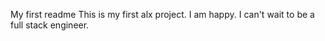 My first readme
This is my first alx project.
I am happy.
I can't wait to be a full stack engineer.
